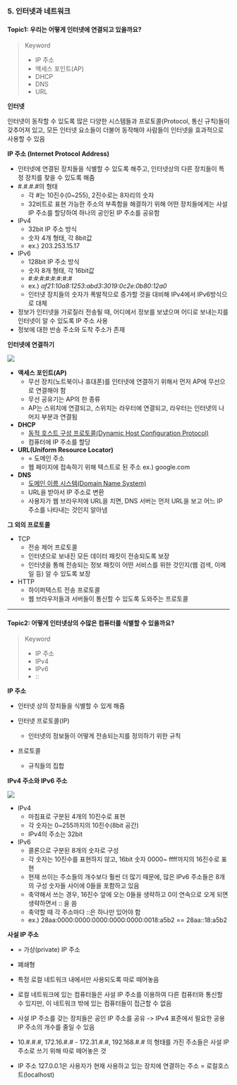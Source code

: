 ### 5. 인터넷과 네트워크

#### Topic1: 우리는 어떻게 인터넷에 연결되고 있을까요?

> Keyword
>
> - IP 주소
> - 액세스 포인트(AP)
> - DHCP
> - DNS
> - URL



**인터넷**

인터넷이 동작할 수 있도록 많은 다양한 시스템들과 프로토콜(Protocol, 통신 규칙)들이 갖추어져 있고, 모든 인터넷 요소들이 더불어 동작해야 사람들이 인터넷을 효과적으로 사용할 수 있음



**IP 주소 (Internet Protocol Address)**

- 인터넷에 연결된 장치들을 식별할 수 있도록 해주고, 인터넷상의 다른 장치들이 특정 장치를 찾을 수 있도록 해줌
- #.#.#.#의 형태
  - 각 #는 10진수(0~255), 2진수로는 8자리의 숫자
  - 32비트로 표현 가능한 주소의 부족함을 해결하기 위해 어떤 장치들에게는 사설 IP 주소를 할당하여 하나의 공인된 IP 주소를 공유함
- IPv4
  - 32bit IP 주소 방식
  - 숫자 4개 형태, 각 8bit값
  - ex.) 203.253.15.17
- IPv6
  - 128bit IP 주소 방식
  - 숫자 8개 형태, 각 16bit값
  - #:#:#:#:#:#:#:#
  - ex.) *af21:10a8:1253:abd3:3019:0c2e:0b80:12a0* 
  - 인터넷 장치들의 숫자가 폭발적으로 증가할 것을 대비해 IPv4에서 IPv6방식으로 대체
- 정보가 인터넷을 가로질러 전송될 때, 어디에서 정보를 보냈으며 어디로 보내는지를 인터넷이 알 수 있도록 IP 주소 사용
- 정보에 대한 반송 주소와 도착 주소가 존재



**인터넷에 연결하기**

<img src="https://user-images.githubusercontent.com/42233535/55931994-b84b3e00-5c62-11e9-88bd-ec6c9c3b3e27.png">

- **액세스 포인트(AP)**
  - 무선 장치(노트북이나 휴대폰)를 인터넷에 연결하기 위해서 먼저 AP에 무선으로 연결해야 함
  - 무선 공유기는 AP의 한 종류
  - AP는 스위치에 연결되고, 스위치는 라우터에 연결되고, 라우터는 인터넷의 나머지 부분과 연결됨
- **DHCP**
  - <u>동적 호스트 구성 프로토콜(Dynamic Host Configuration Protocol)</u>
  - 컴퓨터에 IP 주소를 할당
- **URL(Uniform Resource Locator)**
  - = 도메인 주소
  - 웹 페이지에 접속하기 위해 텍스트로 된 주소 ex.) google.com
- **DNS**
  - <u>도메인 이름 시스템(Domain Name System)</u>
  - URL을 받아서 IP 주소로 변환
  - 사용자가 웹 브라우저에 URL을 치면, DNS 서버는 먼저 URL을 보고 어느 IP 주소를 나타내는 것인지 알아냄



**그 외의 프로토콜**

- TCP
  - 전송 제어 프로토콜
  - 인터넷으로 보내진 모든 데이터 패킷이 전송되도록 보장
  - 인터넷을 통해 전송되는 정보 패킷이 어떤 서비스를 위한 것인지(웹 검색, 이메일 등) 알 수 있도록 보장
- HTTP
  - 하이퍼텍스트 전송 프로토콜
  - 웹 브라우저들과 서버들이 통신할 수 있도록 도와주는 프로토콜



---

#### Topic2: 어떻게 인터넷상의 수많은 컴퓨터를 식별할 수 있을까요?

> Keyword
>
> - IP 주소
> - IPv4
> - IPv6
> - ::



**IP 주소**

- 인터넷 상의 장치들을 식별할 수 있게 해줌

- 인터넷 프로토콜(IP)
  - 인터넷의 정보들이 어떻게 전송되는지를 정의하기 위한 규칙
- 프로토콜
  - 규칙들의 집합



**IPv4 주소와 IPv6 주소**

<img src="https://user-images.githubusercontent.com/42233535/55933299-d9625d80-5c67-11e9-9549-278b7c0ec3a7.png">

- IPv4
  - 마침표로 구분된 4개의 10진수로 표현
  - 각 숫자는 0~255까지의 10진수(8bit 공간)
  - IPv4의 주소는 32bit
- IPv6
  - 콜론으로 구분된 8개의 숫자로 구성
  - 각 숫자는 10진수를 표현하지 않고, 16bit 숫자 0000~ ffff까지의 16진수로 표현
  - 현재 쓰이는 주소들의 개수보다 훨씬 더 많기 때문에, 많은 IPv6 주소들은 8개의 구성 숫자들 사이에 0들을 포함하고 있음
  - 축약해서 쓰는 경우, 16진수 앞에 오는 0들을 생략하고 0이 연속으로 오게 되면 생략하면서 :: 을 씀
  - 축약할 때 각 주소마다 ::은 하나만 있어야 함
  - ex.) 28aa:0000:0000:0000:0000:0000:0018:a5b2 == 28aa::18:a5b2



**사설 IP 주소**

- = 가상(private) IP 주소
- 폐쇄형

- 특정 로컬 네트워크 내에서만 사용되도록 따로 떼어놓음
- 로컬 네트워크에 있는 컴퓨터들은 사설 IP 주소를 이용하여 다른 컴퓨터와 통신할 수 있지만, 이 네트워크 밖에 있는 컴퓨터들이 접근할 수 없음
- 사설 IP 주소를 갖는 장치들은 공인 IP 주소를 공유 -> IPv4 표준에서 필요한 공용 IP 주소의 개수를 줄일 수 있음
- 10.#.#.#, 172.16.#.# - 172.31.#.#, 192.168.#.# 의 형태를 가진 주소들은 사설 IP 주소로 쓰기 위해 따로 떼어놓은 것
- IP 주소 127.0.0.1은 사용자가 현재 사용하고 있는 장치에 연결하는 주소 = 로컬호스트(localhost)